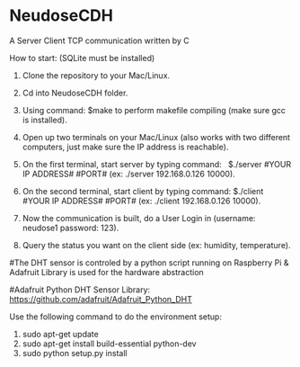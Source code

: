 # NeudoseCDH
A Server Client TCP communication written by C

How to start: (SQLite must be installed)

1. Clone the repository to your Mac/Linux.

2. Cd into NeudoseCDH folder.

3. Using command:   $make     to perform makefile compiling (make sure gcc is installed).

4. Open up two terminals on your Mac/Linux (also works with two different computers, just make sure the IP address is reachable).

5. On the first terminal, start server by typing command:     $./server #YOUR IP ADDRESS# #PORT# 
(ex:  ./server 192.168.0.126 10000).

6. On the second terminal, start client by typing command:    $./client #YOUR IP ADDRESS# #PORT# 
(ex:  ./client 192.168.0.126 10000).

6. Now the communication is built, do a User Login in (username: neudose1  password: 123).

7. Query the status you want on the client side (ex: humidity, temperature).

#The DHT sensor is controled by a python script running on Raspberry Pi & Adafruit Library is used for the hardware abstraction

#Adafruit Python DHT Sensor Library: https://github.com/adafruit/Adafruit_Python_DHT

Use the following command to do the environment setup:

1. sudo apt-get update
2. sudo apt-get install build-essential python-dev
3. sudo python setup.py install
